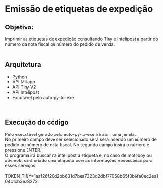 # Emissão de etiquetas de expedição<br/>

## Objetivo:<br/>
Imprimir as etiquetas de expedição consultando Tiny e Intelipost a partir do número da nota fiscal ou número do pedido de venda.<br/>
<br/>

## Arquitetura<br/>
* Python<br/>
* API Miliapp<br/>
* API Tiny V2<br/>
* API Intelipost<br/>
* Excutavel pelo auto-py-to-exe<br/>
<br/>

## Execução do código<br/>
Pelo executável gerado pelo auto-py-to-exe irá abrir uma janela.<br/>
No primeiro campo deve ser selecionado será será inserido um número de pedido ou número de nota fiscal. No segundo campo insira o número e pressione ENTER.<br/>
O programa irá buscar na intelipost a etiqueta e, no caso de motoboy ou ativmob, será criado uma etiqueta com as informações necessárias para esses serviços.<br/>
<br/>
TOKEN_TINY=1aaf26f20d2bb631d7bea7323d2dbf77058b65f3b6fa0ec2ea104c1cb3ea8273

